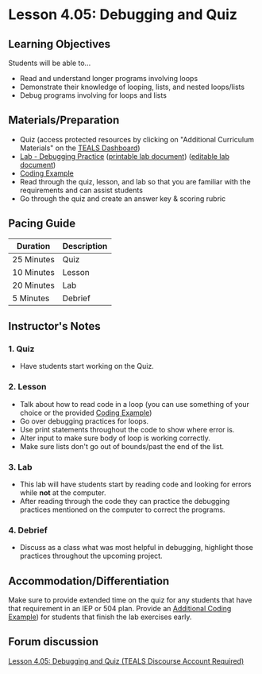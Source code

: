 # Lesson 4.05: Debugging and Quiz

## Learning Objectives

Students will be able to...

* Read and understand longer programs involving loops
* Demonstrate their knowledge of looping, lists, and nested loops/lists
* Debug programs involving for loops and lists

## Materials/Preparation

* Quiz (access protected resources by clicking on "Additional Curriculum Materials" on the [TEALS Dashboard][])
* [Lab - Debugging Practice][] ([printable lab document][]) ([editable lab document][])
* [Coding Example][]
* Read through the quiz, lesson, and lab so that you are familiar with the requirements and can assist students
* Go through the quiz and create an answer key & scoring rubric

## Pacing Guide

| **Duration**   | **Description** |
| ---------- | ----------- |
| 25 Minutes  | Quiz     |
| 10 Minutes | Lesson     |
| 20 Minutes | Lab         |
| 5 Minutes | Debrief     |

## Instructor's Notes

### 1. Quiz

* Have students start working on the Quiz.

### 2. Lesson

* Talk about how to read code in a loop (you can use something of your choice or the provided [Coding Example][])
* Go over debugging practices for loops.
* Use print statements throughout the code to show where error is.
* Alter input to make sure body of loop is working correctly.
* Make sure lists don't go out of bounds/past the end of the list.

### 3. Lab

* This lab will have students start by reading code and looking for errors while **not** at the computer.
* After reading through the code they can practice the debugging practices mentioned on the computer to correct the programs.

### 4. Debrief

* Discuss as a class what was most helpful in debugging, highlight those practices throughout the upcoming project.

## Accommodation/Differentiation

Make sure to provide extended time on the quiz for any students that have that requirement in an IEP or 504 plan.
Provide an [Additional Coding Example]) for students that finish the lab exercises early.

## Forum discussion

[Lesson 4.05: Debugging and Quiz (TEALS Discourse Account Required)](https://forums.tealsk12.org/c/unit-4-looping/lesson-4-05-debugging-and-quiz)

[TEALS Dashboard]:http:/www.tealsk12.org/dashboard
[Lab - Debugging Practice]: lab.md
[Coding Example]: https://github.com/TEALSK12/2nd-semester-introduction-to-computer-science/raw/master/units/4_unit/05_lesson/coding_exmple.py
[Additional Coding Example]: https://github.com/TEALSK12/2nd-semester-introduction-to-computer-science/raw/master/units/4_unit/05_lesson/longer_coding_sample.py
[printable lab document]: https://github.com/TEALSK12/2nd-semester-introduction-to-computer-science/raw/master/units/4_unit/05_lesson/lab.pdf
[editable lab document]: https://github.com/TEALSK12/2nd-semester-introduction-to-computer-science/raw/master/units/4_unit/05_lesson/lab.docx
